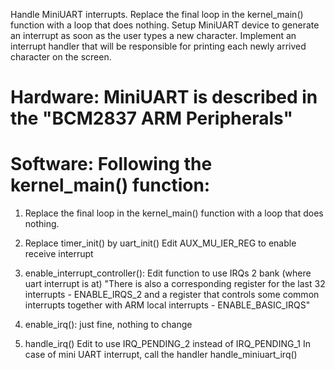Handle MiniUART interrupts. Replace the final loop in the kernel_main() 
function with a loop that does nothing. Setup MiniUART device to 
generate an interrupt as soon as the user types a new character. 
Implement an interrupt handler that will be responsible for printing 
each newly arrived character on the screen.

# Hardware: MiniUART is described in the "BCM2837 ARM Peripherals"

# Software: Following the kernel_main() function:
1. Replace the final loop in the kernel_main() 
function with a loop that does nothing.

2. Replace timer_init() by uart_init()
Edit AUX_MU_IER_REG to enable receive interrupt

3. enable_interrupt_controller(): 
Edit function to use IRQs 2 bank (where uart interrupt is at)
"There is also a corresponding register for the last 32 interrupts -
 ENABLE_IRQS_2 and a register that controls some common interrupts 
together with ARM local interrupts - ENABLE_BASIC_IRQS"
 
4. enable_irq(): just fine, nothing to change

5. handle_irq()
Edit to use IRQ_PENDING_2 instead of IRQ_PENDING_1
In case of mini UART interrupt, call the handler handle_miniuart_irq()
